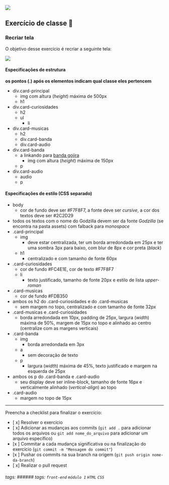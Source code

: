 ![](https://i.imgur.com/xG74tOh.png)

## Exercício de classe 🏫

### Recriar tela

O objetivo desse exercício é recriar a seguinte tela:

![](https://i.imgur.com/iVb7nZs.gif)

#### Especificações de estrutura

**os pontos (.) após os elementos indicam qual classe eles pertencem**

- div.card-principal
  - img com altura (*height*) máxima de 500px
  - h1
- div.card-curiosidades
  - h2
  - ul
    - li
- div.card-musicas
  - h2
  - div.card-banda
  - div.card-audio
- div.card-banda
  - a linkando para [banda gojira](https://open.spotify.com/artist/0GDGKpJFhVpcjIGF8N6Ewt?si=M18RwauFRvuWNiRye9QNwQ)
    - img com altura (*height*) máxima de 150px
  - p
- div.card-audio
  - audio
  - p

#### Especificações de estilo (CSS separado)
- body
    - cor de fundo deve ser #F7F8F7, a fonte deve ser *cursive*, a cor dos textos deve ser #2C2D29 
- todos os textos com o nome do Godzilla devem ser da fonte *Godzilla* (se encontra na pasta assets) com falback para *monospace*
- .card-principal
  - img
    - deve estar centralizada, ter um borda arredondada em 25px e ter uma sombra 3px para baixo, com blur de 8px e cor preta (*black*)
  - h1
    - centralizado e com tamanho de fonte 60px
- .card-curiosidades
  - cor de fundo #FC4E1E, cor de texto #F7F8F7
  - li
    - texto justificado, tamanho de fonte 20px e estilo de lista *upper-roman* 
- .card-musicas
  - cor de fundo #FDB350
- ambos os h2 do .card-curiosidades e do .card-musicas
  - sem margem no topo, centralizado e com tamanho de fonte 32px
- .card-musicas e .card-curiosidades
  - borda arredondada em 10px, padding de 25px, largura (*width*) máxima de 50%, margem de 15px no topo e alinhado ao centro (centralize com as margens verticais)
- .card-banda
  - img
    - borda arredondada em 3px
  - a
    - sem decoração de texto
  - p
    - largura (*width*) máxima de 45%, texto justificado e margem na esquerda de 25px
- ambos os p do .card-banda e .card-audio
  - seu display deve ser inline-block, tamanho de fonte 16px e verticalmente alinhado (*vertical-align*) ao topo 
- .card-audio
  - margem no topo de 15px

---

Preencha a checklist para finalizar o exercício:

- [ x] Resolver o exercício
- [ x] Adicionar as mudanças aos commits (`git add .` para adicionar todos os arquivos ou `git add nome_do_arquivo` para adicionar um arquivo específico)
- [x ] Commitar a cada mudança significativa ou na finalização do exercício (`git commit -m "Mensagem do commit"`)
- [x ] Pushar os commits na sua branch na origem (`git push origin nome-da-branch`)
- [ x] Realizar o pull request

###### tags: ###### tags: `front-end` `módulo 1` `HTML` `CSS`
